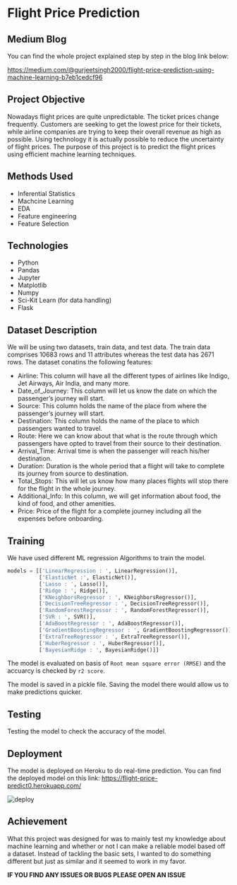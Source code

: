 # Flight Price Prediction

## Medium Blog
You can find the whole project explained step by step in the blog link below:

https://medium.com/@gurjeetsingh2000/flight-price-prediction-using-machine-learning-b7eb1cedcf96

## Project Objective
Nowadays flight prices are quite unpredictable. The ticket prices change frequently. Customers are seeking to get the lowest price for their tickets, while airline companies are trying to keep their overall revenue as high as possible. Using technology it is actually possible to reduce the uncertainty of flight prices. The purpose of this project is to predict the flight prices using efficient machine learning techniques.

## Methods Used
* Inferential Statistics
* Machcine Learning
* EDA
* Feature engineering
* Feature Selection

## Technologies
* Python
* Pandas
* Jupyter
* Matplotlib
* Numpy
* Sci-Kit Learn (for data handling)
* Flask

## Dataset Description
We will be using two datasets, train data, and test data. The train data comprises 10683 rows and 11 attributes whereas the test data has 2671 rows. The dataset conatins the following features:

 - Airline: This column will have all the different types of airlines like Indigo, Jet Airways, Air India, and many more.
 - Date_of_Journey: This column will let us know the date on which the passenger’s journey will start.
 - Source: This column holds the name of the place from where the passenger’s journey will start.
 - Destination: This column holds the name of the place to which passengers wanted to travel.
 - Route: Here we can know about that what is the route through which passengers have opted to travel from their source to their destination.
 - Arrival_Time: Arrival time is when the passenger will reach his/her destination.
 - Duration: Duration is the whole period that a flight will take to complete its journey from source to destination.
 - Total_Stops: This will let us know how many places flights will stop there for the flight in the whole journey.
 - Additional_Info: In this column, we will get information about food, the kind of food, and other amenities.
 - Price: Price of the flight for a complete journey including all the expenses before onboarding.

## Training 
We have used different ML regression Algorithms to train the model.

```python
models = [['LinearRegression : ', LinearRegression()],
          ['ElasticNet :', ElasticNet()],
          ['Lasso : ', Lasso()],
          ['Ridge : ', Ridge()],
          ['KNeighborsRegressor : ', KNeighborsRegressor()],
          ['DecisionTreeRegressor : ', DecisionTreeRegressor()],
          ['RandomForestRegressor : ', RandomForestRegressor()],
          ['SVR : ', SVR()],
          ['AdaBoostRegressor : ', AdaBoostRegressor()],
          ['GradientBoostingRegressor : ', GradientBoostingRegressor()],
          ['ExtraTreeRegressor : ', ExtraTreeRegressor()],
          ['HuberRegressor : ', HuberRegressor()],
          ['BayesianRidge : ', BayesianRidge()]]
```

The model is evaluated on basis of `Root mean square error (RMSE)` and the accuarcy is checked by `r2 score`.

The model is saved in a pickle file. Saving the model there would allow us to make predictions quicker.

## Testing
Testing the model to check the accuracy of the model.



## Deployment
The model is deployed on Heroku to do real-time prediction. You can find the deployed model on this link: https://flight-price-predict0.herokuapp.com/

![deploy](https://user-images.githubusercontent.com/84326897/180394984-642b7a23-4612-467b-adcb-b5b0aac32f93.png)

## Achievement
What this project was designed for was to mainly test my knowledge about machine learning and whether or not I can make a reliable model based off a dataset. Instead of tackling the basic sets, I wanted to do something different but just as similar and it seemed to work in my favor.

**IF YOU FIND ANY ISSUES OR BUGS PLEASE OPEN AN ISSUE**
